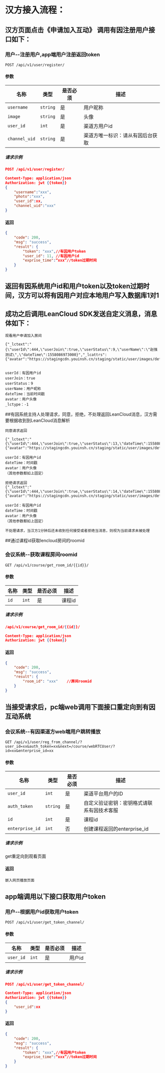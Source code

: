 # 汉方接入流程：
## 汉方页面点击《申请加入互动》 调用有因注册用户接口如下：


### 用户--注册用户,app端用户注册返回token
```
POST /api/v1/user/register/
```
#### 参数
|名称|类型|是否必须|描述|
|----|----|----|----|
|`username`|`string`|是|用户昵称|
|`image`|`string`|是|头像|
|`user_id`|`int`|是|渠道方用户id|
|`channel_uid`|`string`|是|渠道方唯一标识：请从有因后台获取|
##### 请求示例
```json
POST /api/v1/user/register/

Content-Type: application/json
Authorization: jwt {{token}}
{
    "username":"xxx",
    "photo":"xxx",
    "user_id":xx,
    "channel_uid":"xxx"
}
```

#### 返回
```json
{
    "code": 200,
    "msg": "success",
    "result": {
        "token": "xxx",//有因用户token
        "user_id": 11, //有因用户id
        "exprise_time":“xxx”//token过期时间
    }
}
```

## 返回有因系统用户id和用户token以及token过期时间，汉方可以将有因用户对应本地用户写入数据库1对1
## 成功之后调用LeanCloud SDK发送自定义消息，消息体如下：
```
观看用户申请加入房间

{"_lctext":"{\"userId\":444,\"userJoin\":true,\"userStatus\":9,\"userName\":\"赵强测试\",\"dateTime\":1558086973000}","_lcattrs":{"avatar":"https://stagingcdn.youinsh.cn/staging/static/user/images/default_user.png"},"_lctype":-1}


userId：有因用户id
userJoin：true
userStatus：9
userName：用户昵称
dateTime：当前时间戳
avatar：用户头像
_lctype：-1
```



##有因系统主持人处理请求，同意，拒绝，不处理返回LeanCloud消息，汉方需要根据收到到LeanCloud消息解析
```
同意请求返回

{"_lctext":"{\"userId\":444,\"userJoin\":true,\"userStatus\":13,\"dateTime\":1558087136000,\"from\":\"webRTC\"}","_lcattrs":{"avatar":"https://stagingcdn.youinsh.cn/staging/static/user/images/default_user.png"},"_lctype":-1}

userId：有因用户id
dateTime：时间戳
avatar：用户头像
（其他参数都如上固定）
```

```
拒绝请求返回
{"_lctext":"{\"userId\":444,\"userJoin\":true,\"userStatus\":14,\"dateTime\":1558087178000,\"from\":\"webRTC\"}","_lcattrs":{"avatar":"https://stagingcdn.youinsh.cn/staging/static/user/images/default_user.png"},"_lctype":-1}

userId：有因用户id
dateTime：时间戳
avatar：用户头像
（其他参数都如上固定）

```
```
不处理请求，当汉方1分钟后还未收到任何接受或者拒绝当消息，则视为当前请求未被处理
```


##通过课程id获取lencloud房间的roomid

### 会议系统--获取课程房间roomid
```
GET /api/v1/course/get_room_id/{{id}}/
```
#### 参数
|名称|类型|是否必须|描述|
|----|----|----|----|
|`id`|`int`|是|课程id|

##### 请求示例
```json
/api/v1/course/get_room_id/{{id}}/

Content-Type: application/json
Authorization: jwt {{token}}
```
#### 返回
```json
{
    "code": 200,
    "msg": "success",
    "result": {
        "room_id": "xxx"    //房间roomid
    }
}
```

## 当接受请求后，pc端web调用下面接口重定向到有因互动系统

### 会议系统--有因渠道方web端用户跳转播放
```
GET /api/v1/user/reg_from_channel/?user_id=xx&auth_token=xx&next=/course/webRTCUser/?id=xx&enterprise_id=xx
```
#### 参数
|名称|类型|是否必须|描述|
|----|----|----|----|
|`user_id`|`int`|是|渠道平台用户的ID|
|`auth_token`|`string`|是|自定义验证密钥：密钥格式请联系有因技术客服|
|`id`|`int`|是|课程id|
|`enterprise_id`|`int`|否|创建课程返回的enterprise_id|


##### 请求示例
get重定向到观看页面
#### 返回
```
嵌入网页播放页面
```


## app端调用以下接口获取用户token

### 用户--根据用户id获取用户token
```
POST /api/v1/user/get_token_channel/
```
#### 参数
|名称|类型|是否必须|描述|
|----|----|----|----|
|`user_id`|`int`|是|用户id|

##### 请求示例
```json
POST /api/v1/user/get_token_channel/

Content-Type: application/json
Authorization: jwt {{token}}
{
    "user_id":xx
}
```

#### 返回
```json
{
    "code": 200,
    "msg": "success",
    "result": {
        "token": "xxx",//有因用户token
        "exprise_time":“xxx”//token过期时间
    }
}
```
